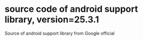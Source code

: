 # source code of android support library, version=25.3.1
Source of android support library  from Google official 
